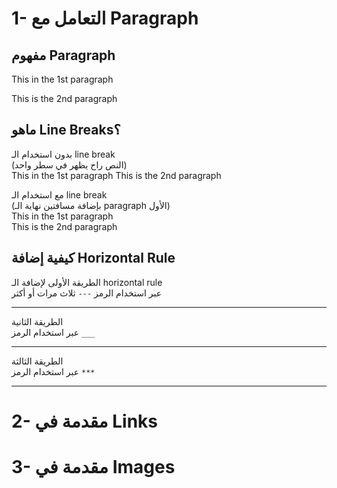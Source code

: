 # 1- التعامل مع Paragraph
## مفهوم Paragraph
This in the 1st paragraph

This is the 2nd paragraph

## ماهو Line Breaks؟

بدون استخدام الـ line break  
(النص راح يظهر في سطر واحد)  
This in the 1st paragraph
This is the 2nd paragraph

مع استخدام الـ line break  
(بإضافة مسافتين نهاية الـ paragraph الأول)  
This in the 1st paragraph  
This is the 2nd paragraph

## كيفية إضافة Horizontal Rule
الطريقة الأولى لإضافة الـ horizontal rule  
عبر استخدام الرمز `---` ثلاث مرات أو أكثر

---

الطريقة الثانية  
عبر استخدام الرمز `___`

___

الطريقة الثالثة   
عبر استخدام الرمز `***`

***

# 2- مقدمة في Links
# 3- مقدمة في Images
